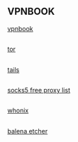 <!DOCTYPE html>
<html lang="en">
<head>
    <meta charset="UTF-8">
    <meta name="viewport" content="width=device-width, initial-scale=1.0">
</head>
<body>
    <h2>VPNBOOK</h2>
    <a href="https://www.vpnbook.com">vpnbook</a>
    <h2></h2>
    <a href="https://www.torproject.org/download/">tor</a>
    <h2></h2>
    <a href="https://tails.net">tails</a>
    <h2></h2>
    <a href="http://free-proxy.cz/en/proxylist/country/all/socks5/ping/all">socks5 free proxy list</a>
    <h2></h2>
    <a href="https://www.whonix.org/wiki/Download">whonix</a>
    <h2></h2>
    <a href="https://etcher.balena.ios">balena etcher</a>
</body>
</html>

